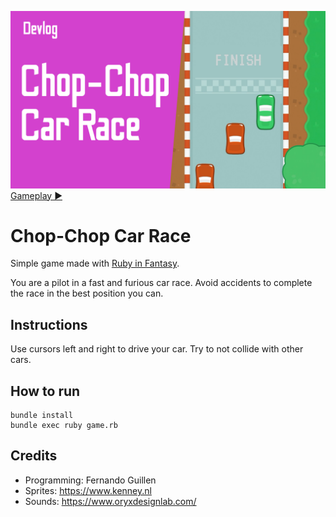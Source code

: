 [![Watch the video](thumbnail.png)](https://youtu.be/_FJW5idJ5jY)
[Gameplay &#9654;](https://youtu.be/_FJW5idJ5jY)

# Chop-Chop Car Race

Simple game made with [Ruby in Fantasy](https://github.com/fguillen/fantasy).

You are a pilot in a fast and furious car race. Avoid accidents to complete the race in the best position you can.

## Instructions

Use cursors left and right to drive your car. Try to not collide with other cars.

## How to run

    bundle install
    bundle exec ruby game.rb

## Credits

- Programming: Fernando Guillen
- Sprites: https://www.kenney.nl
- Sounds: https://www.oryxdesignlab.com/
